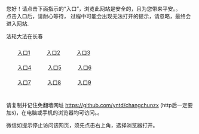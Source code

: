 您好！请点击下面指示的“入口”，浏览此网站是安全的，且为您带来平安。。 <br/>
点击入口后，请耐心等待， 过程中可能会出现无法打开的提示，请忽略，最终会进入网站. </br>

法轮大法在长春<br/>
<div style="padding:10px"><a style="margin:20px" target="_blank" href="http://dstet9tsqkytn.cloudfront.net/zytas?jfjjppeo" id="ccLink1" rel="nofollow">入口1</a> <a target="_blank" style="margin:20px" href="http://d2ssm40sknpmi5.cloudfront.net/zytas?ijsjdpve" id="ccLink2" rel="nofollow">入口2</a> <a style="margin:20px" target="_blank" href="http://d246i0c9asgnmc.cloudfront.net/zytas?syddaq" id="ccLink3" rel="nofollow">入口3</a></div>

<div style="padding:10px" ><a style="margin:20px" target="_blank" href="http://dstet9tsqkytn.cloudfront.net/zytas?jfjjppeo" id="ccLink4" rel="nofollow">入口4</a> <a style="margin:20px" href="http://d2ssm40sknpmi5.cloudfront.net/zytas?ijsjdpve" target="_blank" id="ccLink5" rel="nofollow">入口5</a> <a style="margin:20px" href="http://d246i0c9asgnmc.cloudfront.net/zytas?syddaq" target="_blank" id="ccLink6" rel="nofollow">入口6</a></div>

<div style="padding:10px"><a style="margin:20px" target="_blank" href="http://dstet9tsqkytn.cloudfront.net/zytas?jfjjppeo" id="ccLink7" rel="nofollow">入口7</a> <a style="margin:20px" href="http://d2ssm40sknpmi5.cloudfront.net/zytas?ijsjdpve" target="_blank" id="ccLink8" rel="nofollow">入口8</a> <a style="margin:20px" target="_blank" href="http://d246i0c9asgnmc.cloudfront.net/zytas?syddaq" id="ccLink9" rel="nofollow">入口9</a></div>

<br/>



请复制并记住免翻墙网址 https://github.com/yntd/changchunzx (http后一定要加s)，在电脑或手机的浏览器均可访问。。<br/>

微信如提示停止访问该网页，须先点击右上角，选择浏览器打开。
